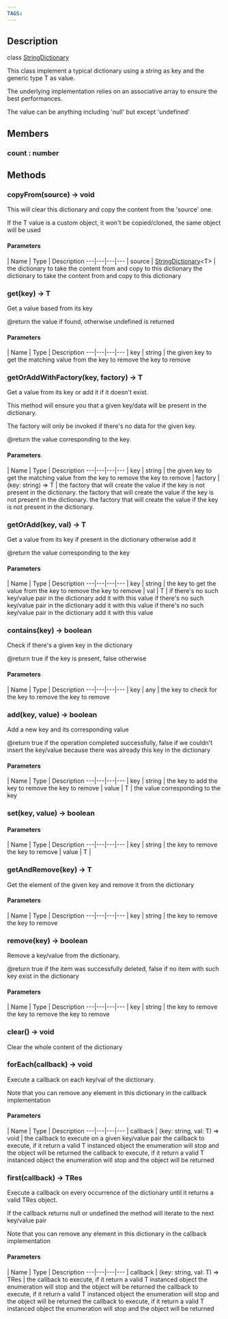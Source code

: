 ```yaml
---
TAGS:
---
```

## Description

class [StringDictionary](/classes/3.0/StringDictionary)

This class implement a typical dictionary using a string as key and the generic type T as value.

The underlying implementation relies on an associative array to ensure the best performances.

The value can be anything including 'null' but except 'undefined'

## Members

### count : number



## Methods

### copyFrom(source) &rarr; void

This will clear this dictionary and copy the content from the 'source' one.

If the T value is a custom object, it won't be copied/cloned, the same object will be used

#### Parameters
 | Name | Type | Description
---|---|---|---
 | source | [StringDictionary](/classes/3.0/StringDictionary)&lt;T&gt; |  the dictionary to take the content from and copy to this dictionary  the dictionary to take the content from and copy to this dictionary

### get(key) &rarr; T

Get a value based from its key

@return the value if found, otherwise undefined is returned

#### Parameters
 | Name | Type | Description
---|---|---|---
 | key | string |  the given key to get the matching value from  the key to remove  the key to remove

### getOrAddWithFactory(key, factory) &rarr; T

Get a value from its key or add it if it doesn't exist.

This method will ensure you that a given key/data will be present in the dictionary.

The factory will only be invoked if there's no data for the given key.

@return the value corresponding to the key.

#### Parameters
 | Name | Type | Description
---|---|---|---
 | key | string |  the given key to get the matching value from  the key to remove  the key to remove
 | factory | (key: string) =&gt; T |  the factory that will create the value if the key is not present in the dictionary.  the factory that will create the value if the key is not present in the dictionary.  the factory that will create the value if the key is not present in the dictionary.
### getOrAdd(key, val) &rarr; T

Get a value from its key if present in the dictionary otherwise add it

@return the value corresponding to the key

#### Parameters
 | Name | Type | Description
---|---|---|---
 | key | string |  the key to get the value from  the key to remove  the key to remove
 | val | T |  if there's no such key/value pair in the dictionary add it with this value  if there's no such key/value pair in the dictionary add it with this value  if there's no such key/value pair in the dictionary add it with this value
### contains(key) &rarr; boolean

Check if there's a given key in the dictionary

@return true if the key is present, false otherwise

#### Parameters
 | Name | Type | Description
---|---|---|---
 | key | any |  the key to check for  the key to remove  the key to remove

### add(key, value) &rarr; boolean

Add a new key and its corresponding value

@return true if the operation completed successfully, false if we couldn't insert the key/value because there was already this key in the dictionary

#### Parameters
 | Name | Type | Description
---|---|---|---
 | key | string |  the key to add  the key to remove  the key to remove
 | value | T |  the value corresponding to the key  
### set(key, value) &rarr; boolean



#### Parameters
 | Name | Type | Description
---|---|---|---
 | key | string |   the key to remove  the key to remove
 | value | T |   
### getAndRemove(key) &rarr; T

Get the element of the given key and remove it from the dictionary

#### Parameters
 | Name | Type | Description
---|---|---|---
 | key | string |   the key to remove  the key to remove

### remove(key) &rarr; boolean

Remove a key/value from the dictionary.

@return true if the item was successfully deleted, false if no item with such key exist in the dictionary

#### Parameters
 | Name | Type | Description
---|---|---|---
 | key | string |  the key to remove  the key to remove  the key to remove

### clear() &rarr; void

Clear the whole content of the dictionary
### forEach(callback) &rarr; void

Execute a callback on each key/val of the dictionary.

Note that you can remove any element in this dictionary in the callback implementation

#### Parameters
 | Name | Type | Description
---|---|---|---
 | callback | (key: string, val: T) =&gt; void |  the callback to execute on a given key/value pair  the callback to execute, if it return a valid T instanced object the enumeration will stop and the object will be returned  the callback to execute, if it return a valid T instanced object the enumeration will stop and the object will be returned

### first(callback) &rarr; TRes

Execute a callback on every occurrence of the dictionary until it returns a valid TRes object.

If the callback returns null or undefined the method will iterate to the next key/value pair

Note that you can remove any element in this dictionary in the callback implementation

#### Parameters
 | Name | Type | Description
---|---|---|---
 | callback | (key: string, val: T) =&gt; TRes |  the callback to execute, if it return a valid T instanced object the enumeration will stop and the object will be returned  the callback to execute, if it return a valid T instanced object the enumeration will stop and the object will be returned  the callback to execute, if it return a valid T instanced object the enumeration will stop and the object will be returned

